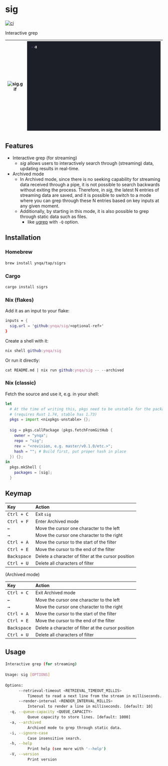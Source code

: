 # sig

[![ci](https://github.com/ynqa/sig/actions/workflows/ci.yml/badge.svg)](https://github.com/ynqa/sig/actions/workflows/ci.yml)

Interactive grep

|![sig.gif](https://github.com/ynqa/ynqa/blob/master/demo/sig.gif)|![sig_archived.gif](https://github.com/ynqa/ynqa/blob/master/demo/sig_archived.gif)|
|---|---|

## Features

- Interactive grep (for streaming)
  - *sig* allows users to interactively search through (streaming) data,
    updating results in real-time.
- Archived mode
  - In Archived mode, since there is no seeking capability
    for streaming data received through a pipe,
    it is not possible to search backwards without exiting the process.
    Therefore, in *sig*, the latest N entries of streaming data are saved,
    and it is possible to switch to a mode
    where you can grep through these N entries
    based on key inputs at any given moment.
  - Additionally, by starting in this mode,
    it is also possible to grep through static data such as files.
    - like [ugrep](https://github.com/Genivia/ugrep) with `-Q` option.

## Installation

### Homebrew

```bash
brew install ynqa/tap/sigrs
```

### Cargo

```bash
cargo install sigrs
```

### Nix (flakes)

Add it as an input to your flake:
```nix
inputs = {
  sig.url = 'github:ynqa/sig/<optional-ref>'
}
```

Create a shell with it:
```nix
nix shell github:ynqa/sig
```

Or run it directly:
```nix
cat README.md | nix run github:ynqa/sig -- --archived
```

### Nix (classic)

Fetch the source and use it, e.g. in your shell:

```nix
let
  # At the time of writing this, pkgs need to be unstable for the package to build properly
  # (requires Rust 1.74, stable has 1.73)
  pkgs = import <nixpkgs-unstable> {};

  sig = pkgs.callPackage (pkgs.fetchFromGitHub {
    owner = "ynqa";
    repo = "sig";
    rev = "<revision, e.g. master/v0.1.0/etc.>";
    hash = ""; # Build first, put proper hash in place
  }) {};
in
  pkgs.mkShell {
    packages = [sig];
  }
```

## Keymap

| Key                  | Action
| :-                   | :-
| <kbd>Ctrl + C</kbd>  | Exit `sig`
| <kbd>Ctrl + F</kbd>  | Enter Archived mode
| <kbd>←</kbd>         | Move the cursor one character to the left
| <kbd>→</kbd>         | Move the cursor one character to the right
| <kbd>Ctrl + A</kbd>  | Move the cursor to the start of the filter
| <kbd>Ctrl + E</kbd>  | Move the cursor to the end of the filter
| <kbd>Backspace</kbd> | Delete a character of filter at the cursor position
| <kbd>Ctrl + U</kbd>  | Delete all characters of filter

(Archived mode)

| Key                  | Action
| :-                   | :-
| <kbd>Ctrl + C</kbd>  | Exit Archived mode
| <kbd>←</kbd>         | Move the cursor one character to the left
| <kbd>→</kbd>         | Move the cursor one character to the right
| <kbd>Ctrl + A</kbd>  | Move the cursor to the start of the filter
| <kbd>Ctrl + E</kbd>  | Move the cursor to the end of the filter
| <kbd>Backspace</kbd> | Delete a character of filter at the cursor position
| <kbd>Ctrl + U</kbd>  | Delete all characters of filter

## Usage

```bash
Interactive grep (for streaming)

Usage: sig [OPTIONS]

Options:
      --retrieval-timeout <RETRIEVAL_TIMEOUT_MILLIS>
          Timeout to read a next line from the stream in milliseconds. [default: 10]
      --render-interval <RENDER_INTERVAL_MILLIS>
          Interval to render a line in milliseconds. [default: 10]
  -q, --queue-capacity <QUEUE_CAPACITY>
          Queue capacity to store lines. [default: 1000]
  -a, --archived
          Archived mode to grep through static data.
  -i, --ignore-case
          Case insensitive search.
  -h, --help
          Print help (see more with '--help')
  -V, --version
          Print version
```
